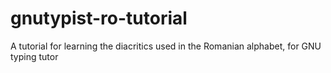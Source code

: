 # gnutypist-ro-tutorial
A tutorial for learning the diacritics used in the Romanian alphabet, for GNU typing tutor
